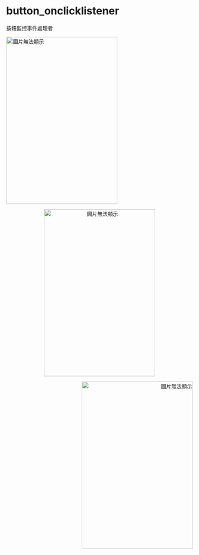 # button_onclicklistener
按鈕監控事件處理者

<P Align=left><img src="https://github.com/Angus1226/button_onclicklistener/blob/master/%EF%BC%B2.png" 
alt="圖片無法顯示" title="執行結果" width="300px" height="450px"></p>
<P Align=center><img src="https://github.com/Angus1226/button_onclicklistener/blob/master/%EF%BC%A7.png" 
alt="圖片無法顯示" title="執行結果" width="300px" height="450px"></p>
<P Align=right><img src="https://github.com/Angus1226/button_onclicklistener/blob/master/%EF%BC%A2.png" 
alt="圖片無法顯示" title="執行結果" width="300px" height="450px"></p>
